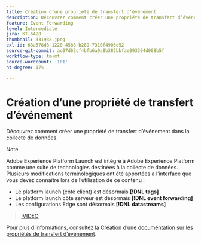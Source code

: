 ```yaml
---
title: Création d’une propriété de transfert d’événement
description: Découvrez comment créer une propriété de transfert d’événement dans la collecte de données.
feature: Event Forwarding
level: Intermediate
jira: KT-6420
thumbnail: 331938.jpeg
exl-id: 63a578d3-1220-4588-b289-7310f4905d52
source-git-commit: ac07d62cf4bfb6a9a8b383bbfae093304d008b5f
workflow-type: tm+mt
source-wordcount: '101'
ht-degree: 17%

---
```


# Création d’une propriété de transfert d’événement

Découvrez comment créer une propriété de transfert d’événement dans la collecte de données.

>[!NOTE]
>
>Adobe Experience Platform Launch est intégré à Adobe Experience Platform comme une suite de technologies destinées à la collecte de données. Plusieurs modifications terminologiques ont été apportées à l’interface que vous devez connaître lors de l’utilisation de ce contenu :
>
> * Le platform launch (côté client) est désormais **[!DNL tags]**
> * Le platform launch côté serveur est désormais **[!DNL event forwarding]**
> * Les configurations Edge sont désormais **[!DNL datastreams]**

>[!VIDEO](https://video.tv.adobe.com/v/331938?quality=12&learn=on)

Pour plus d’informations, consultez la [Création d’une documentation sur les propriétés de transfert d’événement](https://experienceleague.adobe.com/docs/experience-platform/tags/event-forwarding/getting-started.html#create-an-event-forwarding-property).